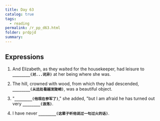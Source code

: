 ```yaml
---
title: Day 63
catalog: true
tags: 
  - reading
permalink: /r_pp_d63.html
folder: prdpjd
summary: 
---
```


## Expressions

1.  And Elizabeth, as they waited for the housekeeper, had leisure to <b data-toggle="tooltip" data-original-title="{{site.data.answers.d63_a}}">`________(对...诧异)`</b> at her being where she was.

2.  The hill, crowned with wood, from which they had descended, <b data-toggle="tooltip" data-original-title="{{site.data.answers.d63_b}}">`________(从远处看越发陡峭)`</b>, was a beautiful object.

3.  "<b data-toggle="tooltip" data-original-title="{{site.data.answers.d63_c}}">`________(他现在参军了)`</b>," she added, "but I am afraid he has turned out very <b data-toggle="tooltip" data-original-title="{{site.data.answers.d63_c2}}">`________(浪荡)`</b>.

4.  I have never <b data-toggle="tooltip" data-original-title="{{site.data.answers.d63_d}}">`________(这辈子听他说过一句过火的话)`</b>.
